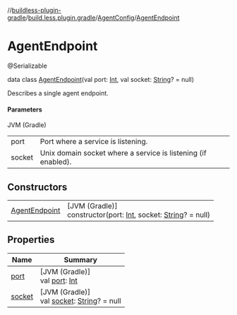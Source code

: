 //[buildless-plugin-gradle](../../../../index.md)/[build.less.plugin.gradle](../../index.md)/[AgentConfig](../index.md)/[AgentEndpoint](index.md)

# AgentEndpoint

@Serializable

data class [AgentEndpoint](index.md)(val port: [Int](https://kotlinlang.org/api/latest/jvm/stdlib/kotlin/-int/index.html), val socket: [String](https://kotlinlang.org/api/latest/jvm/stdlib/kotlin/-string/index.html)? = null)

Describes a single agent endpoint.

#### Parameters

JVM (Gradle)

| | |
|---|---|
| port | Port where a service is listening. |
| socket | Unix domain socket where a service is listening (if enabled). |

## Constructors

| | |
|---|---|
| [AgentEndpoint](-agent-endpoint.md) | [JVM (Gradle)]<br>constructor(port: [Int](https://kotlinlang.org/api/latest/jvm/stdlib/kotlin/-int/index.html), socket: [String](https://kotlinlang.org/api/latest/jvm/stdlib/kotlin/-string/index.html)? = null) |

## Properties

| Name | Summary |
|---|---|
| [port](port.md) | [JVM (Gradle)]<br>val [port](port.md): [Int](https://kotlinlang.org/api/latest/jvm/stdlib/kotlin/-int/index.html) |
| [socket](socket.md) | [JVM (Gradle)]<br>val [socket](socket.md): [String](https://kotlinlang.org/api/latest/jvm/stdlib/kotlin/-string/index.html)? = null |
